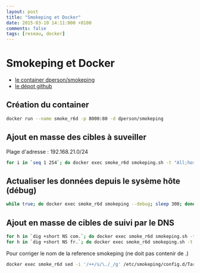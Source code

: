 ```yaml
---
layout: post
title: "Smokeping et Docker"
date: 2015-03-10 14:11:000 +0100
comments: false
tags: [reseau, docker]
---
```


# Smokeping et Docker

* [le container dperson/smokeping](https://registry.hub.docker.com/u/dperson/smokeping/)
* [le dépot github](https://github.com/dperson/smokeping)

## Création du container 

```bash
docker run --name smoke_r6d -p 8000:80 -d dperson/smokeping
```

## Ajout en masse des cibles à suveiller

Plage d'adresse : 192.168.21.0/24

```bash
for i in `seq 1 254`; do docker exec smoke_r6d smokeping.sh -t "All;host_${i};192.168.21.${i}"; done
```

## Actualiser les données depuis le sysème hôte (débug)

```bash
while true; do docker exec smoke_r6d smokeping --debug; sleep 300; done
```

## Ajout en masse de cibles de suivi par le DNS

``` bash
for h in `dig +short NS com.`; do docker exec smoke_r6d smokeping.sh -t "DNS_com;$h;$h"; done
for h in `dig +short NS fr.`; do docker exec smoke_r6d smokeping.sh -t "DNS_fr;$h;$h"; done
```

Pour corriger le nom de la reference smokeping (ne doit pas contenir de .)

```bash
docker exec smoke_r6d sed -i '/++/s/\./_/g' /etc/smokeping/config.d/Targets
```

